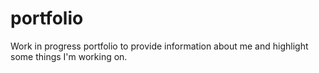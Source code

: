 # portfolio

Work in progress portfolio to provide information about me and highlight some things I'm working on. 
